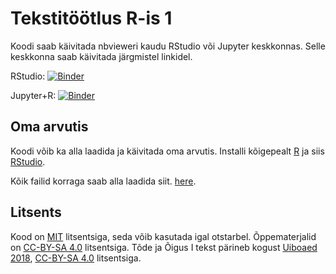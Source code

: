 # Tekstitöötlus R-is 1

Koodi saab käivitada nbvieweri kaudu RStudio või Jupyter keskkonnas. Selle keskkonna saab käivitada järgmistel linkidel.

RStudio: [![Binder](http://mybinder.org/badge_logo.svg)](http://mybinder.org/v2/gh/peeter-t2/TM_SV_TartuFall2020/master?urlpath=rstudio)

Jupyter+R: [![Binder](http://mybinder.org/badge_logo.svg)](http://mybinder.org/v2/gh/peeter-t2/TM_SV_TartuFall2020/master)

## Oma arvutis

Koodi võib ka alla laadida ja käivitada oma arvutis. Installi kõigepealt [R](https://cran.r-project.org/) ja siis [RStudio](https://rstudio.com/products/rstudio/download/).

Kõik failid korraga saab alla laadida siit. [here](https://github.com/peeter-t2/TM_SV_TartuFall2020/archive/master.zip).

## Litsents

Kood on [MIT](https://choosealicense.com/licenses/mit/) litsentsiga, seda võib kasutada igal otstarbel. Õppematerjalid on [CC-BY-SA 4.0](http://creativecommons.org/licenses/by-sa/4.0/) litsentsiga. Tõde ja Õigus I tekst pärineb kogust [Uiboaed 2018](http://dx.doi.org/10.15155/re-46), [CC-BY-SA 4.0](http://creativecommons.org/licenses/by-sa/4.0/) litsentsiga.
